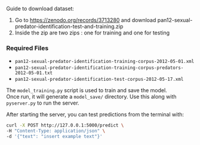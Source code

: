 Guide to download dataset:
1. Go to https://zenodo.org/records/3713280 and download  pan12-sexual-predator-identification-test-and-training.zip
2. Inside the zip are two zips : one for training and one for testing
### Required Files
- `pan12-sexual-predator-identification-training-corpus-2012-05-01.xml`  
- `pan12-sexual-predator-identification-training-corpus-predators-2012-05-01.txt`  
- `pan12-sexual-predator-identification-test-corpus-2012-05-17.xml`  

The `model_training.py` script is used to train and save the model.  
Once run, it will generate a `model_save/` directory. Use this along with `pyserver.py` to run the server.

After starting the server, you can test predictions from the terminal with:

```bash
curl -X POST http://127.0.0.1:5000/predict \
-H "Content-Type: application/json" \
-d '{"text": "insert example text"}'


